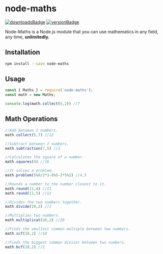 # node-maths

[![downloadsBadge](https://img.shields.io/npm/dt/node-maths?style=for-the-badge)](https://npmjs.com/node-maths)
[![versionBadge](https://img.shields.io/npm/v/node-maths?style=for-the-badge)](https://npmjs.com/node-maths)


Node-Maths is a Node.js module that you can use mathematics in any field, any time, **unlimitedly.**

## Installation

```sh
npm install --save node-maths
```

## Usage

```js
const { Maths } = require('node-maths');
const math = new Maths;

console.log(math.collect(5,2)) //7

```


## Math Operations

```js
//Add between 2 numbers.
math.collect(5,7) //12

//Subtract between 2 numbers.
math.subtraction(7,5) //2

//Calculates the square of a number.
math.squares(4) //16

//It solves a problem.
math.problem(5%8/2*3-8%5-2*5%2) //4,5

//Rounds a number to the number closest to it.
math.round(11,4) //11
math.round(11,5) //12

//Divides the two numbers together.
math.divide(10,2) //2

//Multiplies two numbers.
math.multiplicat(10,2) //20

//Finds the smallest common multiple between two numbers.
math.scf(10,2) //10

//Finds the biggest common divisor between two numbers.
math.bcf(10,2) //2
```
